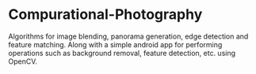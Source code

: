 # Compurational-Photography
Algorithms for image blending, panorama generation, edge detection and feature matching. Along with a simple android app for performing operations such as background removal, feature detection, etc. using OpenCV.
